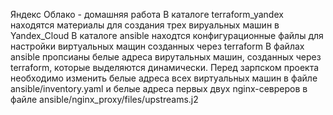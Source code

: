 Яндекс Облако - домашняя работа
В каталоге terraform_yandex находятся материалы для создания трех вируальных машин в Yandex_Cloud
В каталоге ansible находтся конфигурационные файлы для настройки виртуальных мащин созданных через terraform
В файлах ansible пропсианы белые адреса вирутальных машин, созданных через terraform, которые выделяются динамически.
Перед зарпском проекта необходимо изменить белые адреса всех виртуальных машин в файле ansible/inventory.yaml и
белые адреса первых двух nginx-севреров в файле ansible/nginx_proxy/files/upstreams.j2  
